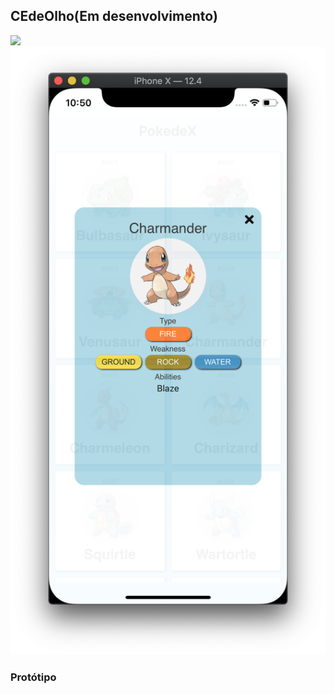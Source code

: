 ## CEdeOlho(Em desenvolvimento)

![](https://github.com/raphael4ndrade/PokedeX/blob/master/Screens/HomeScree.png?raw=true)  
![](https://github.com/raphael4ndrade/PokedeX/blob/master/Screens/DetailsScreen.png?raw=true)

### Protótipo




